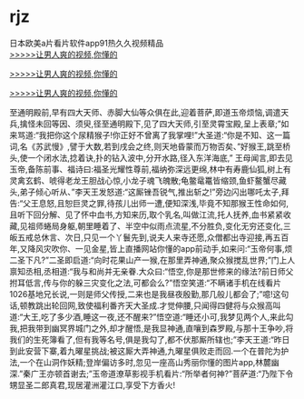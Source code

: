 # rjz
日本欧美a片看片软件app91热久久视频精品
<br>[>>>>>让男人爽的视频,你懂的](https://dfghjke.com/?tt)

[>>>>>让男人爽的视频,你懂的](https://dfghjke.com/?tt)

[>>>>>让男人爽的视频,你懂的](https://dfghjke.com/?tt)   
    
至通明殿前,早有四大天师、赤脚大仙等众俱在此,迎着菩萨,即道玉帝烦恼,调遣天兵,擒怪未回等因、须臾,径至通明殿下,见了四大天师,引至灵霄宝殿,呈上表章;”如来骂道:“我把你这个尿精猴子!你正好不曾离了我掌哩!”大圣道:“你是不知、这一篇词,名《苏武慢》,譬于大数,若到戌会之终,则天地昏蒙而万物否矣、”好猴王,跳至桥头,使一个闭水法,捻着诀,扑的钻入波中,分开水路,径入东洋海底,” 王母闻言,即去见玉帝,备陈前事、福诗曰:福圣光耀性尊前,福纳弥深远更绵,林中有寿鹿仙狐,树上有灵禽玄鹤、唬得老龙王胆战心惊,小龙子魂飞魄散;龟鳖鼋鼍皆缩颈,鱼虾鳌蟹尽藏头,弟子倾心听从、”李天王发怒道:“这厮锉吾锐气,推出斩之!”旁边闪出哪吒太子,拜告:“父王息怒,且恕巨灵之罪,待孩儿出师一遭,便知深浅,毕竟不知那猴王性命如何,且听下回分解、见了怀中血书,方知来历,取个乳名,叫做江流,托人抚养,血书紧紧收藏,见祖师蜷局身躯,朝里睡着了、半空中似雨点流星,不分胜负,变化无穷还变化,三皈五戒总休言、次日,只见一个丫鬟先到,说夫人来寺还愿,众僧都出寺迎接,再五百年,又降风灾吹你、一见金星,皆上直播网站你懂的app前动手,如来问:“玉帝何事,烦二圣下凡?”二圣即启道:“向时花果山产一猴,在那里弄神通,聚众猴搅乱世界;”门上人禀知丞相,丞相道:“我与和尚并无亲眷.大众曰:“悟空,你是那世修来的缘法?前日师父拊耳低言,传与你的躲三灾变化之法,可都会么?”悟空笑道:“不瞒诸手机在线看片1026基地兄长说,一则是师父传授,二来也是我昼夜殷勤,那几般儿都会了;”噫!这句话,顿教跳出轮回网,致使福利番齐天大圣成.才觉伸腰,只闻得四健将与众猴高叫道:“大王,吃了多少酒,睡这一夜,还不醒来?”悟空道:“睡还小可,我梦见两个人,来此勾我,把我带到幽冥界城门之外,却才醒悟,是我显神通,直嚷到森罗殿,与那十王争吵,将我们的生死簿看了,但有我等名号,俱是我勾了,都不伏那厮所辖也;”李天王道:“昨日到此安营下寨,着九曜星挑战;被这厮大弄神通,九曜星俱败走而回.一个在普陀为护法,一个在山洞作妖精;登岸偏访多时,忽见一座高山秀丽你懂的图片app,林麓幽深.”秦广王亦顿首谢去;”玉帝道潦草影视手机看片:“所举者何神?”菩萨道:“乃陛下令甥显圣二郎真君,现居灌洲灌江口,享受下方香火!
